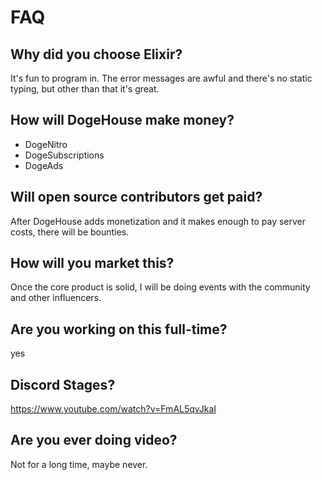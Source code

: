 # FAQ

## Why did you choose Elixir?

It's fun to program in. The error messages are awful and there's no static typing, but other than that it's great.

## How will DogeHouse make money?

- DogeNitro
- DogeSubscriptions
- DogeAds

## Will open source contributors get paid?

After DogeHouse adds monetization and it makes enough to pay server costs, there will be bounties.

## How will you market this?

Once the core product is solid, I will be doing events with the community and other influencers.

## Are you working on this full-time?

yes

## Discord Stages?

https://www.youtube.com/watch?v=FmAL5qvJkaI

## Are you ever doing video?

Not for a long time, maybe never.
